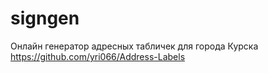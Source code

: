 # signgen
Онлайн генератор адресных табличек для города Курска
https://github.com/yri066/Address-Labels
